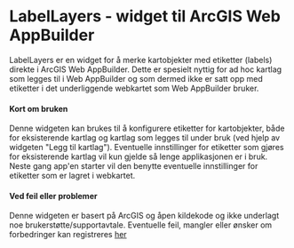 # LabelLayers - widget til ArcGIS Web AppBuilder
LabelLayers er en widget for å merke kartobjekter med etiketter (labels) direkte i ArcGIS Web AppBuilder. Dette er spesielt nyttig for ad hoc kartlag som legges til i Web AppBuilder og som dermed ikke er satt opp med etiketter i det underliggende webkartet som Web AppBuilder bruker. 

#### Kort om bruken
Denne widgeten kan brukes til å konfigurere etiketter for kartobjekter, både for eksisterende kartlag og kartlag som legges til under bruk (ved hjelp av widgeten "Legg til kartlag"). Eventuelle innstillinger for etiketter som gjøres for eksisterende kartlag vil kun gjelde så lenge applikasjonen er i bruk. Neste gang app'en starter vil den benytte eventuelle innstillinger for etiketter som er lagret i webkartet.

#### Ved feil eller problemer
Denne widgeten er basert på ArcGIS og åpen kildekode og ikke underlagt noe brukerstøtte/supportavtale. Eventuelle feil, mangler eller ønsker om forbedringer kan registreres [her](https://github.com/ingean/arcgis-wab-labellayer/issues)
